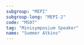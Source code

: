 ```yaml
---
subgroup: "MEPI"
subgroup-long: "MEPI-2"
code: "MS07"
tag: "Minisymposium Speaker"
name: "Summer Atkins"
---
```

